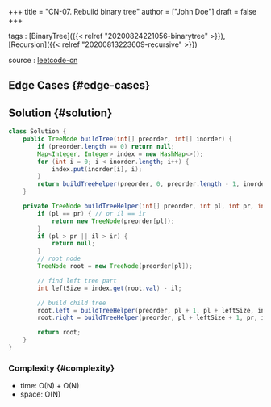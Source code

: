 +++
title = "CN-07. Rebuild binary tree"
author = ["John Doe"]
draft = false
+++

tags
: [BinaryTree]({{< relref "20200824221056-binarytree" >}}), [Recursion]({{< relref "20200813223609-recursive" >}})

source
: [leetcode-cn](https://leetcode-cn.com/problems/zhong-jian-er-cha-shu-lcof/)


## Edge Cases {#edge-cases}


## Solution {#solution}

```java
class Solution {
    public TreeNode buildTree(int[] preorder, int[] inorder) {
        if (preorder.length == 0) return null;
        Map<Integer, Integer> index = new HashMap<>();
        for (int i = 0; i < inorder.length; i++) {
            index.put(inorder[i], i);
        }
        return buildTreeHelper(preorder, 0, preorder.length - 1, inorder, 0, inorder.length - 1, index);
    }

    private TreeNode buildTreeHelper(int[] preorder, int pl, int pr, int[] inorder, int il, int ir, Map<Integer, Integer> index) {
        if (pl == pr) { // or il == ir
            return new TreeNode(preorder[pl]);
        }
        if (pl > pr || il > ir) {
            return null;
        }
        // root node
        TreeNode root = new TreeNode(preorder[pl]);

        // find left tree part
        int leftSize = index.get(root.val) - il;

        // build child tree
        root.left = buildTreeHelper(preorder, pl + 1, pl + leftSize, inorder, il, il + leftSize - 1, index);
        root.right = buildTreeHelper(preorder, pl + leftSize + 1, pr, inorder, il + leftSize + 1, ir, index);

        return root;
    }
}
```


### Complexity {#complexity}

-   time: O(N) + O(N)
-   space: O(N)
